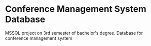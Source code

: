 # Conference Management System Database

MSSQL project on 3rd semester of bachelor's degree. Database for conference management system
